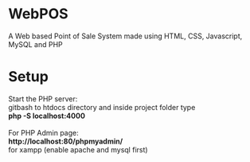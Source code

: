 # WebPOS
A Web based Point of Sale System made using HTML, CSS, Javascript, MySQL and PHP

# Setup
Start the PHP server:<br>
gitbash to htdocs directory and inside project folder type <br>
**php -S localhost:4000**
<br><br>
For PHP Admin page:<br>
**http://localhost:80/phpmyadmin/** <br> for xampp (enable apache and mysql first)